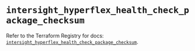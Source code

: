 # `intersight_hyperflex_health_check_package_checksum`

Refer to the Terraform Registry for docs: [`intersight_hyperflex_health_check_package_checksum`](https://registry.terraform.io/providers/ciscodevnet/intersight/1.0.71/docs/resources/hyperflex_health_check_package_checksum).
